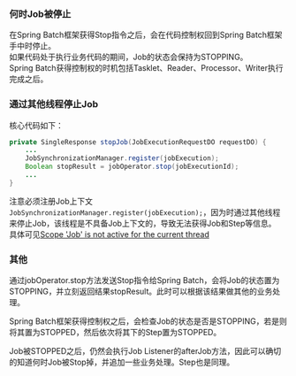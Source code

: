 ### 何时Job被停止
在Spring Batch框架获得Stop指令之后，会在代码控制权回到Spring Batch框架手中时停止。  
如果代码处于执行业务代码的期间，Job的状态会保持为STOPPING。  
Spring Batch获得控制权的时机包括Tasklet、Reader、Processor、Writer执行完成之后。  

### 通过其他线程停止Job
核心代码如下：  
```java
private SingleResponse stopJob(JobExecutionRequestDO requestDO) {
    ...
    JobSynchronizationManager.register(jobExecution);
    Boolean stopResult = jobOperator.stop(jobExecutionId);
    ...
}
```
注意必须注册Job上下文`JobSynchronizationManager.register(jobExecution);`，因为时通过其他线程来停止Job，该线程是不具备Job上下文的，导致无法获得Job和Step等信息。  
具体可见[Scope 'Job' is not active for the current thread](https://github.com/whu2007xqc/SpringBatch/blob/main/%E5%BC%82%E5%B8%B8/Scope%20'Job'%20is%20not%20active%20for%20the%20current%20thread.md)

### 其他
通过jobOperator.stop方法发送Stop指令给Spring Batch，会将Job的状态置为STOPPING，并立刻返回结果stopResult。此时可以根据该结果做其他的业务处理。  

Spring Batch框架获得控制权之后，会检查Job的状态是否是STOPPING，若是则将其置为STOPPED，然后依次将其下的Step置为STOPPED。

Job被STOPPED之后，仍然会执行Job Listener的afterJob方法，因此可以确切的知道何时Job被Stop掉，并追加一些业务处理。Step也是同理。
